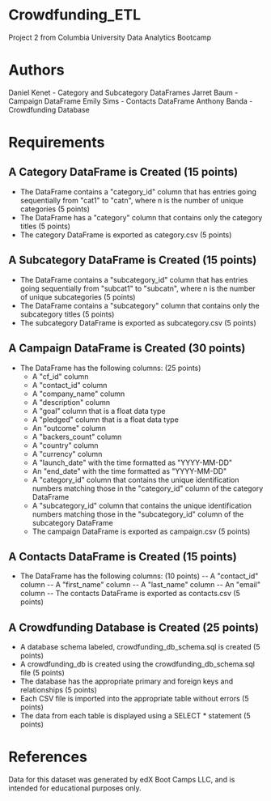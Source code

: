 # Crowdfunding_ETL
Project 2 from Columbia University Data Analytics Bootcamp

# Authors
Daniel Kenet - Category and Subcategory DataFrames
Jarret Baum - Campaign DataFrame
Emily Sims - Contacts DataFrame
Anthony Banda - Crowdfunding Database


# Requirements

## A Category DataFrame is Created (15 points)
- The DataFrame contains a "category_id" column that has entries going sequentially from "cat1" to "catn", where n is the number of unique categories (5 points)
- The DataFrame has a "category" column that contains only the category titles (5 points)
- The category DataFrame is exported as category.csv (5 points)

## A Subcategory DataFrame is Created (15 points)
- The DataFrame contains a "subcategory_id" column that has entries going sequentially from "subcat1" to "subcatn", where n is the number of unique subcategories (5 points)
- The DataFrame contains a "subcategory" column that contains only the subcategory titles (5 points)
- The subcategory DataFrame is exported as subcategory.csv (5 points)

## A Campaign DataFrame is Created (30 points)
- The DataFrame has the following columns: (25 points)
  - A "cf_id" column
  - A "contact_id" column
  - A "company_name" column
  - A "description" column
  - A "goal" column that is a float data type
  - A "pledged" column that is a float data type
  - An "outcome" column
  - A "backers_count" column
  - A "country" column
  - A "currency" column
  - A "launch_date" with the time formatted as "YYYY-MM-DD"
  - An "end_date" with the time formatted as "YYYY-MM-DD"
  - A "category_id" column that contains the unique identification numbers matching those in the "category_id" column of the category DataFrame
  - A "subcategory_id" column that contains the unique identification numbers matching those in the "subcategory_id" column of the subcategory DataFrame
  - The campaign DataFrame is exported as campaign.csv (5 points)

## A Contacts DataFrame is Created (15 points)
- The DataFrame has the following columns: (10 points)
  -- A "contact_id" column
  -- A "first_name" column
  -- A "last_name" column
  -- An "email" column
  -- The contacts DataFrame is exported as contacts.csv (5 points)

## A Crowdfunding Database is Created (25 points)
- A database schema labeled, crowdfunding_db_schema.sql is created (5 points)
- A crowdfunding_db is created using the crowdfunding_db_schema.sql file (5 points)
- The database has the appropriate primary and foreign keys and relationships (5 points)
- Each CSV file is imported into the appropriate table without errors (5 points)
- The data from each table is displayed using a SELECT * statement (5 points)

# References
Data for this dataset was generated by edX Boot Camps LLC, and is intended for educational purposes only.
